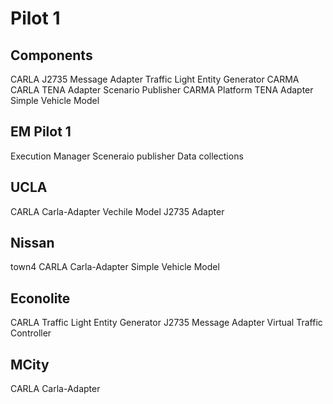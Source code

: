 # Pilot 1

## Components

CARLA
J2735 Message Adapter
Traffic Light Entity Generator
CARMA
CARLA TENA Adapter
Scenario Publisher
CARMA Platform TENA Adapter
Simple Vehicle Model

## EM Pilot 1

Execution Manager
Sceneraio publisher
Data collections

## UCLA

CARLA
Carla-Adapter
Vechile Model
J2735 Adapter

## Nissan
town4
CARLA
Carla-Adapter
Simple Vehicle Model

## Econolite

CARLA
Traffic Light Entity Generator
J2735 Message Adapter
Virtual Traffic Controller

## MCity

CARLA
Carla-Adapter
